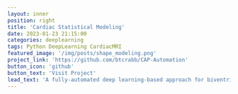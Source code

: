 ```yaml
---
layout: inner
position: right
title: 'Cardiac Statistical Modeling'
date: 2023-01-23 21:15:00
categories: deeplearning
tags: Python DeepLearning CardiacMRI
featured_image: '/img/posts/shape_modeling.png'
project_link: 'https://github.com/btcrabb/CAP-Automation'
button_icon: 'github'
button_text: 'Visit Project'
lead_text: 'A fully-automated deep learning-based approach for biventricular statistical shape modeling.'
---
```

